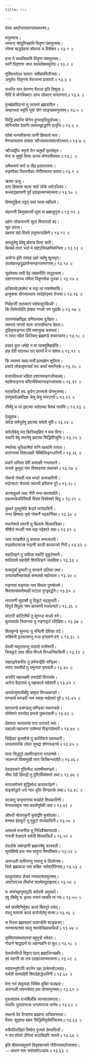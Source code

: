 ```yaml
---
title: ०१३

---
```

देव्या अष्टोत्तरशतनामकथनम्॥  
  
मनुरुवाच।  
भगवन्! श्रोतुमिच्छामि पितॄणां वंशमुत्तमम्।  
रवेश्च श्राद्धदेवत्वं सोमस्य च विशेषतः॥ १३.१ ॥  
  
हन्त ते कथयिष्यामि पितॄणां वंशमुत्तमम्।  
स्वर्गे पितृगणाः सप्त त्रयस्तेषाममूर्त्तयः॥ १३.२ ॥  
  
मूर्तिमन्तोऽथ चत्वारः सर्वेषाममितौजसः।  
अमूर्तयः पितृगणा वैराजस्य प्रजापतेः॥ १३.३ ॥  
  
यजन्ति यान् देवगणा वैराजा इति विश्रुताः॥  
दिवि ते योगविभ्रष्टाः प्राप्य लोकान् सनातनान्॥ १३.४ ॥  
  
पुनर्ब्रह्मविदान्ते तु जायन्ते ब्रह्मवादिनः।  
सम्प्राप्यतां स्मृतिं भूयो योगं साङ्ख्यमनुत्तमम्॥ १३.५ ॥  
  
सिद्धिं प्रयान्ति योगेन पुनरावृत्तिदुर्लभाम्।  
योगिनामेव देयानि तस्माच्छ्राद्धानि दातृभिः॥ १३.६ ॥  
  
एतेषां मानसीकन्या पत्नी हिमवतो मता।  
मैनाकस्तस्य दायादः क्रौञ्चस्तस्याग्रजोऽभवत्॥ १३.७ ॥  
  
क्रौञ्चद्वीपः स्मृतो येन चतुर्थो घृतसंवृतः।  
मेना च सुषुवे तिस्रः कन्या योगवतीस्ततः॥ १३.८ ॥  
  
उमैकपर्णा पर्णा च तीव्र व्रतपरायणाः।  
रुद्रस्यैका सितस्यैका जैगीषव्यस्य चापरा॥ १३.९ ॥  
  
ऋषय ऊचुः।  
दत्ता हिमवता बालाः सर्वा लोके तपोऽधिकाः।  
कस्माद्दाक्षायणी पूर्वं ददाहात्मानमात्मना॥ १३.१० ॥  
  
हिमवद्दुहिता तद्वत् कथं जाता महीतले।  
  
संहरन्ती किमुक्तासौ सुता वा ब्रह्मसूनुना॥ १३.११ ॥  
  
दक्षेण लोकजननी सूत! विस्तरतो वद।  
सूत उवाच।  
दक्षस्य यज्ञे वितते प्रभूतवरदक्षिणे॥ १३.१२ ॥  
  
समाहूतेषु देवेषु प्रोवाच पितरं सती।  
किमर्थं तात! भर्ता मे यज्ञेऽस्मिन्नाभिमन्त्रितः॥ १३.१३ ॥  
  
अयोग्य इति तामाह दक्षो यज्ञेषु शूलभृत्।  
उपसंहारकृद्रुद्रस्तेनामङ्गलभागयम्॥ १३.१४ ॥  
  
चुकोपाथ सती देहं त्यक्षामीति त्वदुद्भवम्।  
दशानान्त्वञ्च भविता पितॄणामेक पुत्रकः॥ १३.१५ ॥  
  
क्षत्रियत्वेऽश्वमेधे च रुद्रा त्वं नाशमेष्यसि।  
इत्युक्त्वा योगमास्थाय स्वदेहोद्भव तेजसा॥ १३.१६ ॥  
  
निर्दहन्ती तदात्मानं सदेवासुरकिन्नरैः।  
किं किमेतदिति प्रोक्ता गन्धर्व गण गुह्यकैः॥ १३.१७ ॥  
  
उपगम्याब्रवीद्दक्षः प्रणिपत्याथ दुःखितः।  
त्वमस्य जगतो माता जगत्सौभाग्य देवता॥  
दुहितृत्वङ्गता देवि ममानुग्रह काम्यया।  
न त्वया रहितं किञ्चित् ब्रह्माण्डे सचराचरम्॥ १३.१८ ॥  
  
प्रसादं कुरु धर्मज्ञे न मां त्यक्तुमिहार्हसि।  
प्राह देवी यदारब्धं तत्‌ कार्य्यं मे न संशयः॥ १३.१९ ॥  
  
किं त्ववश्यं त्वया मर्त्ये हतयज्ञेन शूलिना।  
प्रसादे लोकसृष्ट्यर्थं तपः कार्थं ममान्तिके॥ १३.२० ॥  
  
प्रजापतिस्त्वं भविता दशानामङ्गजोप्यलम्।  
मदंशेनाङ्गना षष्टिर्भविष्यन्त्यङ्गजास्तव॥ १३.२१ ॥  
  
मत्‌सन्निधौ तपः कुर्वन् प्राप्स्यसे योगमुत्तमम्।  
एवमुक्तोऽब्रवीद्दक्षः केषु केषु मयाऽनघे॥ १३.२२ ॥  
  
तीर्थेषु च त्वं द्रष्टव्या स्तोतव्या कैश्च नामभिः॥ १२.२३ ॥  
  
देव्युवाच।  
सर्वदा सर्वभूतेषु द्रष्टव्या सर्वतो भुवि॥ १३.२४ ॥  
  
सर्वलोकेषु यत्‌ किञ्चिद्रहितं न मया विना।  
तथापि येषु स्थानेषु द्रष्टव्या सिद्धिमीप्सुभिः॥ १३.२५ ॥  
  
स्मर्तव्या भूतिकामैर्वा तानि वक्ष्यामि तत्वतः।  
वाराणस्यां विशालाक्षी नैमिषेलिङ्गधारिणी॥ १३.२६ ॥  
  
प्रयागे ललिता देवी कामाक्षी गन्धमादने।  
मानसे कुमुदा नाम विश्वकाया तथाम्बरे॥ १३.२७ ॥  
  
गोमन्ते गोमती नाम मन्दरे कामचारिणी।  
मदोत्कटा चैत्ररथे जयन्ती हस्तिना पुरे॥ १३.२८॥  
  
कान्यकुब्जे तथा गौरी रम्भा मलयपर्वते।  
एकाम्भकेकीर्तिमती विश्वां विश्वेश्वरे विदुः॥ १३.२९ ॥  
  
पुष्करे पुरुहूतेति केदारे मार्गदायिनी।  
नन्दा हिमवतः पृष्ठे गोकर्णे भद्रकर्णिका॥ १३.३० ॥  
  
स्थानेश्वरे भवानी तु बिल्वके बिल्वपत्रिका।  
श्रीशैले माधवी नाम भद्रा भद्रेश्वरे तथा॥ १३.३१ ॥  
  
जया वराहशैले तु कामला कमलालये।  
रुद्रकोष्ट्याञ्च रुद्राणी काली कालञ्जरे गिरौ॥ १३.३२ ॥  
  
महालिङ्गे तु कपिला मर्कोटे मुकुटेश्वरी।  
शालिग्रामे महादेवी शिवलिङ्गे जलप्रिया॥ १३.३३ ॥  
  
मायापुर्यां कुमारी तु सन्ताने ललिता तथा।  
उत्पलाक्षीसहस्राक्षे कमलाक्षे महोत्पला॥ १३.३४ ॥  
  
गङ्गायां मङ्गला नाम विमला पुरुषोत्तमे।  
विपाशायाममोघाक्षी पाटला पुण्ड्रवर्द्धने॥ १३.३५ ॥  
  
नारायणी सुपार्श्वे तु विकूटे भद्रसुन्दरी।  
विपुले विपुला नाम कल्याणी मलयाचले॥ १३.३६ ॥  
  
कोटवी कोटितीर्थे तु सुगन्धा माधवे वने।  
कुब्जाग्रके त्रिसन्ध्या तु गङ्गाद्वारे रतिप्रिया॥ १३.३७ ॥  
  
शिवकुण्डे सुनन्दा तु नन्दिनी देविका तटे।  
रुक्मिणी द्वारवत्यान्तु राधा वृन्दावने वने ॥ १३.३८ ॥  
  
देवकी मथुरायान्तु पाताले परमेश्वरी।  
चित्रकूटे तथा सीता विन्ध्ये विन्ध्यनिवासिनी॥ १३.३९ ॥  
  
सह्याद्रावेकवीरा तु हर्मचन्द्रेति चन्द्रिका।  
रमणा रामतीर्थे तु यमुनायां मृगावती॥ १३.४० ॥  
  
करवीरे महालक्ष्मी रुमादेवी विनायके।  
अरोगा वैद्यनाथे तु महाकाले महेश्वरी॥ १३.४१ ॥  
  
अभयेत्युष्णतीर्थेषु चामृता विन्ध्यकन्दरे।  
माण्डव्ये माण्डवी नाम स्वाहा माहेश्वरे पुरे॥ १३.४२ ॥  
  
छागलण्डे प्रचण्डातु चण्डिका मकरन्दके।  
सोमेश्वरे वरारोहा प्रभासे पुष्करावती॥ १३.४३ ॥  
  
देवमाता सरस्वत्यां पारा पारातटे मता।  
महालये महाभागा पयोष्ण्यां पिङ्गलेश्वरी॥ १३.४४ ॥  
  
सिंहिका कृतशौचे तु कार्त्तिकेये यशस्करी।  
उत्पलावर्त्तके लोला सुभद्रा शोणसङ्गमे॥ १३.४५ ॥  
  
माता सिद्धपुरे लक्ष्मीरङ्गना भरताश्रमे।  
जालन्धरे विश्वमुखी तारा किष्किन्धपर्वते॥ १३.४६॥  
  
देवदारुवने पुष्टिर्मेधा काश्मीरमण्डले।  
भीमा देवी हिमाद्रौ तु पुष्टिर्विश्वेश्वरे तथा॥ १३.४७ ॥  
  
कपालमोचने शुद्धिर्माता कायावरोहणे।  
शङ्कोद्धारे धरा नाम धृतिः पिण्डारके तथा॥ १३.४८ ॥  
  
कालातु चन्द्रभागाया मच्छोदे शिवकारिणी।  
वेणायाममृता नाम बदर्यामुर्वशी तथा॥ १३.४९ ॥  
  
औषधी चोत्तरकुरौ कुशद्वीपे कुशोदका।  
मन्मथा हेमकूटे तु मुकुटे सत्यवादिनी॥ १३.५० ॥  
  
अश्वत्थे वन्दनीया तु निधिर्वैश्रवणालये।  
गायत्री वेदवदने पार्वती शिवसन्निधौ॥ १३.५१ ॥  
  
देवलोके तथेन्द्राणी ब्रह्मास्येषु सरस्वती।  
सूर्य्यबिम्बे प्रभा नाम मातॄणां वैष्णवीमता॥ १३.५२ ॥  
  
अरुन्धती सतीनान्तु रामासु च तिलोत्तमा।  
चित्ते ब्रह्मकला नाम शक्तिः सर्वशरीरिणाम्॥ १३.५३ ॥  
  
एतदुपदेशतः प्रोक्तं नामाष्टशतमुत्तमम्।  
अष्टोत्तरञ्च तीर्थानां शतमेतदुदाहृतम्॥ १३.५४ ॥  
  
यः स्मरेच्छृणुयाद्वापि सर्वपापैः प्रमुच्यते।  
एषु तीर्थेषु यः कृत्वा स्नानं पश्यति मां नरः॥ १३.५५ ॥  
  
सर्व पापविनिर्मुक्तः कल्पं शिवपुरे वसेत्।  
यस्तु मत्परमं कालं करोत्येतेषु मानव॥ १३.५६ ॥  
  
स भित्त्वा ब्रह्मसदनं पदमभ्येति शाङ्करम्।  
नाम्नामष्टशतं यस्तु श्रावयेच्छिवसन्निधौ॥ १३.५७ ॥  
  
तृतीयायामथाष्टम्यां बहुपुत्रो भवेन्नरः।  
गोदाने श्राद्धदाने वा अहन्यहनि वा बुधः॥ १३.५८ ॥  
  
देवार्चनविधौ विद्वान् पठन् ब्रह्माधिगच्छति।  
एवं वदन्ती सा तत्र ददाहात्मानमात्मना॥ १३.५९ ॥  
  
स्वायभ्भुवोऽपि कालेन दक्षः प्राचेतसोऽभवत्।  
पार्वती साभवद्देवी शिवदेहार्द्धधारिणी॥ १३.६० ॥  
  
मेना गर्भ समुत्पन्ना भिक्ति मुक्ति फलप्रदा।  
अरुन्धती जपन्त्येतत् प्राप योगमनुत्तमम्॥ १३.६१ ॥  
  
पुरूरवाश्च राजर्षिर्लोके व्यजयतामगात्।  
ययातिः पुत्रलाभञ्च धनलाभञ्च भार्गवः॥ १३.६२ ॥  
  
तथान्ये देव दैत्याश्च ब्राह्मणाः क्षत्रियास्तथा।  
वैश्याः शूद्राश्च बहवः सिद्धिमीयुर्यथेप्सिताम्॥ १३.६३ ॥  
  
यत्रैतल्लिखितं तिष्ठेत् पूज्यते देवसन्निधौ।  
न तत्र शोको दौर्गत्यं कदाचिदपि जायते॥ १३.६४ ॥  
  
इति श्रीमत्स्यपुराणे पितृवंशान्वये गौरीनामाष्टोत्तरशत।  
---कथनं नाम त्रयोदशोऽध्यायः॥ १३.६३ ॥